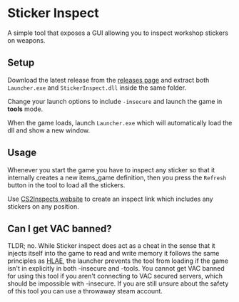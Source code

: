 # Sticker Inspect

A simple tool that exposes a GUI allowing you to inspect workshop stickers on weapons.

## Setup

Download the latest release from the [releases page](https://github.com/Poggicek/StickerInspect/releases) and extract both `Launcher.exe` and `StickerInspect.dll` inside the same folder.

Change your launch options to include `-insecure` and launch the game in **tools** mode.

When the game loads, launch `Launcher.exe` which will automatically load the dll and show a new window.

## Usage

Whenever you start the game you have to inspect any sticker so that it internally creates a new items_game definition, then you press the `Refresh` button in the tool to load all the stickers.

Use [CS2Inspects website](https://cs2inspects.com/) to create an inspect link which includes any stickers on any position.

## Can I get VAC banned?

TLDR; no. While Sticker inspect does act as a cheat in the sense that it injects itself into the game to read and write memory it follows the same principles as [HLAE](https://github.com/advancedfx/advancedfx/wiki/FAQ#can-hlae-get-me-vac-banned), the launcher prevents the tool from loading if the game isn't in explicitly in both -insecure and -tools. You cannot get VAC banned for using this tool if you aren't connecting to VAC secured servers, which should be impossible with -insecure. If you are still unsure about the safety of this tool you can use a throwaway steam account.